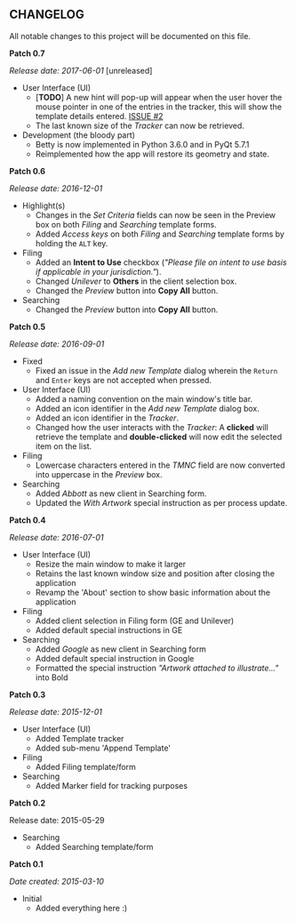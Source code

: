 CHANGELOG
---------
All notable changes to this project will be documented on this file.

**Patch 0.7**

_Release date: 2017-06-01_ [unreleased]

* User Interface (UI)
    * [**TODO**] A new hint will pop-up will appear when the user hover the mouse pointer in one of the entries in the tracker, this will show the template details entered. [ISSUE #2](https://github.com/mokachokokarbon/Betty/issues/2)
    * The last known size of the _Tracker_ can now be retrieved.
* Development (the bloody part)
    * Betty is now implemented in Python 3.6.0 and in PyQt 5.7.1
    * Reimplemented how the app will restore its geometry and state.


**Patch 0.6**

_Release date: 2016-12-01_

* Highlight(s) 
    * Changes in the _Set Criteria_ fields can now be seen in the Preview box on both _Filing_ and _Searching_ template forms.
    * Added _Access keys_ on both _Filing_ and _Searching_ template forms by holding the `ALT` key.
* Filing
    * Added an **Intent to Use** checkbox (_"Please file on intent to use basis if applicable in your jurisdiction."_).
    * Changed _Unilever_ to **Others** in the client selection box.
    * Changed the _Preview_ button into **Copy All** button.
* Searching
    * Changed the _Preview_ button into **Copy All** button.

**Patch 0.5**

_Release date: 2016-09-01_

* Fixed
    * Fixed an issue in the _Add new Template_ dialog wherein the `Return` and `Enter` keys are not accepted when pressed.
* User Interface (UI)
    * Added a naming convention on the main window's title bar. 
	* Added an icon identifier in the _Add new Template_ dialog box.
	* Added an icon identifier in the _Tracker_.
	* Changed how the user interacts with the _Tracker_: A **clicked** will retrieve the template and **double-clicked** will now edit the selected item on the list.
* Filing
    * Lowercase characters entered in the _TMNC_ field are now converted into uppercase in the _Preview_ box.
* Searching
    * Added _Abbott_ as new client in Searching form.
    * Updated the _With Artwork_ special instruction as per process update.
    

**Patch 0.4**

_Release date: 2016-07-01_

* User Interface (UI)
    * Resize the main window to make it larger 
    * Retains the last known window size and position after closing the application
    * Revamp the 'About' section to show basic information about the application
* Filing
    * Added client selection in Filing form (GE and Unilever)
    * Added default special instructions in GE
* Searching
    * Added _Google_ as new client in Searching form
    * Added default special instruction in Google
    * Formatted the special instruction _"Artwork attached to illustrate..."_ into Bold 


**Patch 0.3**

_Release date: 2015-12-01_

* User Interface (UI)
    * Added Template tracker
    * Added sub-menu 'Append Template'      
* Filing
    * Added Filing template/form
* Searching
    * Added Marker field for tracking purposes


**Patch 0.2**

Release date: 2015-05-29

* Searching
    * Added Searching template/form


**Patch 0.1**

_Date created: 2015-03-10_

* Initial
    * Added everything here :)